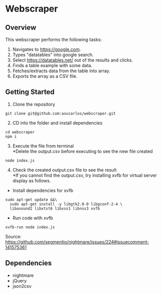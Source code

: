 # Webscraper

## Overview
This webscraper performs the following tasks:
1. Navigates to https://google.com.
2. Types "datatables" into google search.
3. Select https://datatables.net/ out of the results and clicks.
4. Finds a table example with some data. 
5. Fetches/extracts data from the table into array.
6. Exports the array as a CSV file.

## Getting Started
1. Clone the repository

```
git clone git@github.com:asucarlos/webscraper.git
```

2. CD into the folder and install dependencies

```
cd webscraper
npm i
```

3. Execute the file from terminal  <br />
*Delete the output.csv before executing to see the new file created 

```
node index.js
```

4. Check the created output.csv file to see the result <br />
*If you cannot find the output.csv, 
try installing xvfb for virtual server display as follows.

- Install dependencies for xvfb
```
sudo apt-get update &&\
  sudo apt-get install -y libgtk2.0-0 libgconf-2-4 \
  libasound2 libxtst6 libxss1 libnss3 xvfb
```

- Run code with xvfb
```
xvfb-run node index.js
```

Source: 
https://github.com/segmentio/nightmare/issues/224#issuecomment-141575361

## Dependencies
  - nightmare
  - jQuery
  - json2csv
